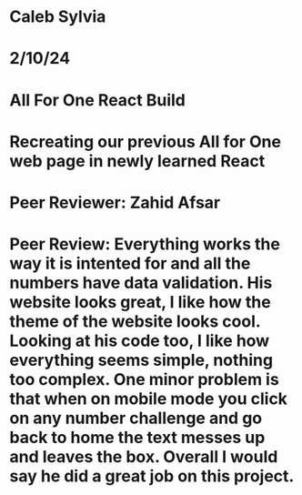 # Caleb Sylvia
# 2/10/24
# All For One React Build
# Recreating our previous All for One web page in newly learned React
# Peer Reviewer: Zahid Afsar
# Peer Review: Everything works the way it is intented for and all the numbers have data validation. His website looks great, I like how the theme of the website looks cool. Looking at his code too, I like how everything seems simple, nothing too complex. One minor problem is that when on mobile mode you click on any number challenge and go back to home the text messes up and leaves the box. Overall I would say he did a great job on this project.
